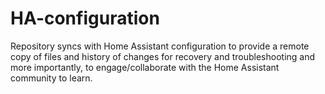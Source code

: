 # HA-configuration
Repository syncs with Home Assistant configuration to provide a remote copy of files and history of changes for recovery and troubleshooting and more importantly, to engage/collaborate with the Home Assistant community to learn.

